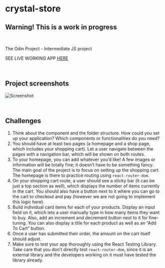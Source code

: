 # crystal-store

## Warning! This is a work in progress

</br>

The Odin Project - Intermediate JS project

SEE LIVE WORKING APP [HERE](http://hello-damiro.github.io/crystal-store)

</br>

## Project screenshots

![Screenshot](https://github.com/hello-damiro/crystal-store/blob/main/src/assets/images/screenshot.png?raw=true)

</br>

## Challenges

1. Think about the component and the folder structure. How could you set up your application? Which components or functionalities do you need?
2. You should have at least two pages (a homepage and a shop page, which includes your shopping cart). Let a user navigate between the pages with a navigation bar, which will be shown on both routes.
3. To your homepage, you can add whatever you’d like! A few images or information will be totally fine; it doesn’t have to be something fancy. The main goal of the project is to focus on setting up the shopping cart. The homepage is there to practice routing using `react-router-dom`.
4. On your shopping cart route, a user should see a sticky bar (it can be just a top section as well), which displays the number of items currently in the cart. You should also have a button next to it where you can go to the cart to checkout and pay (however we are not going to implement this logic here).
5. Build individual card items for each of your products. Display an input field on it, which lets a user manually type in how many items they want to buy. Also, add an increment and decrement button next to it for fine-tuning. You can also display a title for each product as well as an “Add To Cart” button.
6. Once a user has submitted their order, the amount on the cart itself should adjust.
7. Make sure to test your app thoroughly using the React Testing Library. Take care that you don’t directly test `react-router-dom`, since it is an external library and the developers working on it must have tested the library already.

